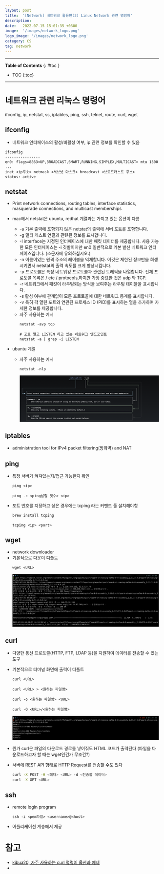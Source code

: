 ```yaml
---
layout: post
title:  '[Network] 네트워크 활용편(3) Linux Network 관련 명령어'
description: 
date:   2022-07-15 15:01:35 +0300
image:  '/images/network_logo.png'
logo_image: '/images/network_logo.png'
category: CS
tag: network
---
```


---
**Table of Contents**
{: #toc }
*  TOC
{:toc}
---

# 네트워크 관련 리눅스 명령어

ifconfig, ip, netstat, ss, iptables, ping, ssh, telnet, route, curl, wget

## ifconfig

- 네트워크 인터페이스의 활성/비활성 여부, ip 관련 정보를 확인할 수 있음

```
ifconfig
----------------
en0: flags=8863<UP,BROADCAST,SMART,RUNNING,SIMPLEX,MULTICAST> mtu 1500
...
inet <ip주소> netmask <서브넷 마스크> broadcast <브로드캐스트 주소>
status: active
```


## netstat

- Print network connections, routing tables, interface statistics, masquerade connections, and multicast memberships

- mac에서 netstat은 ubuntu, redhat 계열과는 가지고 있는 옵션이 다름
  - -a 기본 출력에 포함되지 않은 netstat의 출력에 서버 포트를 포함합니다.
  - -g 멀티 캐스트 연결과 관련된 정보를 표시합니다.
  - -I interface는 지정된 인터페이스에 대한 패킷 데이터를 제공합니다. 사용 가능한 모든 인터페이스는 -i 깃발이지만 en0 일반적으로 기본 발신 네트워크 인터페이스입니다. (소문자에 유의하십시오.)
  - -n 이름이있는 원격 주소의 레이블을 억제합니다. 이것은 제한된 정보만을 희생시키면서 netstat의 출력 속도를 크게 향상시킵니다.
  - -p 프로토콜은 특정 네트워킹 프로토콜과 관련된 트래픽을 나열합니다. 전체 프로토콜 목록은 / etc / protocols,하지만 가장 중요한 것은 udp 와 TCP.
  - -r 네트워크에서 패킷이 라우팅되는 방식을 보여주는 라우팅 테이블을 표시합니다.
  - -s 활성 여부에 관계없이 모든 프로토콜에 대한 네트워크 통계를 표시합니다.
  - -v 특히 각 열린 포트와 연관된 프로세스 ID (PID)를 표시하는 열을 추가하여 자세한 정보를 제공합니다.
  - 자주 사용하는 예시
    ```
    netstat -avp tcp

    # 포트 열고 LISTEN 하고 있는 네트워크 엔드포인트
    netstat -a | grep -i LISTEN
    ```
- ubuntu 계열
  - 자주 사용하는 예시
    ```
    netstat -nlp
    ```
    ![](/images/network_40.png)

## iptables

- administration tool for IPv4 packet filtering(방화벽) and NAT


## ping

- 특정 서버가 켜져있는지/접근 가능한지 확인
  ```
  ping <ip>

  ping -c <ping날릴 횟수> <ip>
  ```
- 포트 번호를 지정하고 싶은 경우에는 tcping 라는 커맨드 툴 설치해야함
  ```
  brew install tcping

  tcping <ip> <port>
  ```

## wget

- network downloader
- 기본적으로 다운이 디폴트
  ```
  wget <URL>
  ```
  ![](/images/network_44.png)



## curl

- 다양한 통신 프로토콜(HTTP, FTP, LDAP 등)을 지원하여 데이터를 전송할 수 있는 도구
- 기본적으로 터미널 화면에 출력이 디폴트
  ```
  curl <URL>

  curl <URL> > <원하는 파일명>

  curl -o <원하는 파일명> <URL>

  curl -O <URL>/<원하는 파일명>
  ```
  ![](/images/network_45.png)

- 뭔가 curl은 파일의 다운로드 경로를 넣어줘도 HTML 코드가 출력된다 (파일을 다운로드하고자 할 때는 wget인건가 무조건?)
- 서버에 REST API 형태로 HTTP Request를 전송할 수도 있다
  ```sh
  curl -X POST -H <헤더> <URL> -d <전송할 데이터>
  curl -X GET <URL>
  ```

## ssh

- remote login program
  ```
  ssh -i <pem파일> <username>@<host>
  ```
- 어플리케이션 계층에서 제공  


# 참고

- [kibua20, 자주 사용하는 curl 명령어 옵션과 예제](https://kibua20.tistory.com/148)
- 